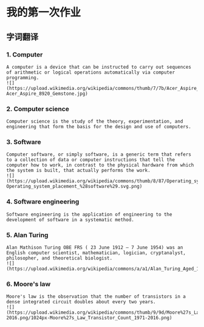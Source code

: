 # 我的第一次作业
## 字词翻译
### 1. Computer
    A computer is a device that can be instructed to carry out sequences of arithmetic or logical operations automatically via computer programming.
    ![](https://upload.wikimedia.org/wikipedia/commons/thumb/7/7b/Acer_Aspire_8920_Gemstone.jpg/1024px-Acer_Aspire_8920_Gemstone.jpg)
### 2. Computer science
    Computer science is the study of the theory, experimentation, and engineering that form the basis for the design and use of computers.
### 3. Software
    Computer software, or simply software, is a generic term that refers to a collection of data or computer instructions that tell the computer how to work, in contrast to the physical hardware from which the system is built, that actually performs the work.
    ![](https://upload.wikimedia.org/wikipedia/commons/thumb/8/87/Operating_system_placement_%28software%29.svg/250px-Operating_system_placement_%28software%29.svg.png)
### 4. Software engineering
    Software engineering is the application of engineering to the development of software in a systematic method.
### 5. Alan Turing
    Alan Mathison Turing OBE FRS ( 23 June 1912 – 7 June 1954) was an English computer scientist, mathematician, logician, cryptanalyst, philosopher, and theoretical biologist.
    ![](https://upload.wikimedia.org/wikipedia/commons/a/a1/Alan_Turing_Aged_16.jpg)
### 6. Moore's law
    Moore's law is the observation that the number of transistors in a dense integrated circuit doubles about every two years.
    ![](https://upload.wikimedia.org/wikipedia/commons/thumb/9/9d/Moore%27s_Law_Transistor_Count_1971-2016.png/1024px-Moore%27s_Law_Transistor_Count_1971-2016.png)
